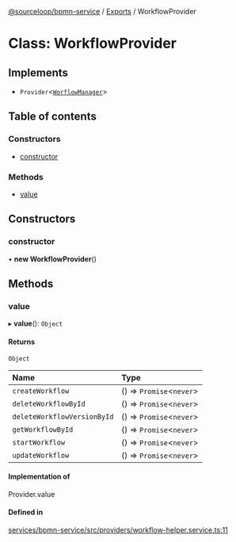 [@sourceloop/bpmn-service](../README.md) / [Exports](../modules.md) / WorkflowProvider

# Class: WorkflowProvider

## Implements

- `Provider`<[`WorflowManager`](../interfaces/WorflowManager.md)\>

## Table of contents

### Constructors

- [constructor](WorkflowProvider.md#constructor)

### Methods

- [value](WorkflowProvider.md#value)

## Constructors

### constructor

• **new WorkflowProvider**()

## Methods

### value

▸ **value**(): `Object`

#### Returns

`Object`

| Name | Type |
| :------ | :------ |
| `createWorkflow` | () => `Promise`<`never`\> |
| `deleteWorkflowById` | () => `Promise`<`never`\> |
| `deleteWorkflowVersionById` | () => `Promise`<`never`\> |
| `getWorkflowById` | () => `Promise`<`never`\> |
| `startWorkflow` | () => `Promise`<`never`\> |
| `updateWorkflow` | () => `Promise`<`never`\> |

#### Implementation of

Provider.value

#### Defined in

[services/bpmn-service/src/providers/workflow-helper.service.ts:11](https://github.com/sourcefuse/loopback4-microservice-catalog/blob/68ec38a2a/services/bpmn-service/src/providers/workflow-helper.service.ts#L11)
